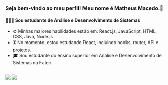 ### Seja bem-vindo ao meu perfil! Meu nome é Matheus Macedo.👋

#### 👨🏽‍💻 Sou estudante de Análise e Desenvolvimento de Sistemas

- ⚙️ Minhas maiores habilidades estão em: React.js, JavaScript, HTML, CSS, Java, Node.js
- ⏳ No momento, estou estudando React, incluindo hooks, router, API e projetos.
- 🎓 Sou estudante do ensino superior em Análise e Desenvolvimento de Sistemas na Fatec.

##
          
<div> 
  <a href="https://www.linkedin.com/in/matheus-macedo-697591207/" target="_blank"><img src="https://img.shields.io/badge/-LinkedIn-%230077B5?style=for-the-badge&logo=linkedin&logoColor=white" target="_blank"></a> 
   <a href = "mtmacedo17@gmail.com"><img src="https://img.shields.io/badge/-Gmail-%23333?style=for-the-badge&logo=gmail&logoColor=white" target="_blank"></a>
</div>
   
